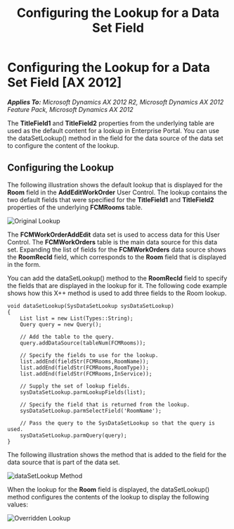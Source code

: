 ﻿---
title: Configuring the Lookup for a Data Set Field
TOCTitle: Configuring the Lookup for a Data Set Field
ms:assetid: 50d6e89a-34e9-456c-b219-bcc087db97ec
ms:mtpsurl: https://msdn.microsoft.com/en-us/library/Hh830903(v=AX.60)
ms:contentKeyID: 45260823
ms.date: 11/07/2012
mtps_version: v=AX.60
---

# Configuring the Lookup for a Data Set Field [AX 2012]


_**Applies To:** Microsoft Dynamics AX 2012 R2, Microsoft Dynamics AX 2012 Feature Pack, Microsoft Dynamics AX 2012_

The **TitleField1** and **TitleField2** properties from the underlying table are used as the default content for a lookup in Enterprise Portal. You can use the dataSetLookup() method in the field for the data source of the data set to configure the content of the lookup.

## Configuring the Lookup

The following illustration shows the default lookup that is displayed for the **Room** field in the **AddEditWorkOrder** User Control. The lookup contains the two default fields that were specified for the **TitleField1** and **TitleField2** properties of the underlying **FCMRooms** table.

![Original Lookup](images/Hh830903.EP_DataSetLookupOriginal(AX.60).gif "Original Lookup")

The **FCMWorkOrderAddEdit** data set is used to access data for this User Control. The **FCMWorkOrders** table is the main data source for this data set. Expanding the list of fields for the **FCMWorkOrders** data source shows the **RoomRecId** field, which corresponds to the **Room** field that is displayed in the form.

You can add the dataSetLookup() method to the **RoomRecId** field to specify the fields that are displayed in the lookup for it. The following code example shows how this X++ method is used to add three fields to the Room lookup.

    void dataSetLookup(SysDataSetLookup sysDataSetLookup)
    {
        List list = new List(Types::String);
        Query query = new Query();
    
        // Add the table to the query.
        query.addDataSource(tableNum(FCMRooms)); 
    
        // Specify the fields to use for the lookup.
        list.addEnd(fieldStr(FCMRooms,RoomName));
        list.addEnd(fieldStr(FCMRooms,RoomType));
        list.addEnd(fieldStr(FCMRooms,InService));
    
        // Supply the set of lookup fields.
        sysDataSetLookup.parmLookupFields(list);
     
        // Specify the field that is returned from the lookup.
        sysDataSetLookup.parmSelectField('RoomName');
    
        // Pass the query to the SysDataSetLookup so that the query is used.
        sysDataSetLookup.parmQuery(query);
    }

The following illustration shows the method that is added to the field for the data source that is part of the data set.

![dataSetLookup Method](images/Hh830903.EP_DataSetLookupMethod(AX.60).gif "dataSetLookup Method")

When the lookup for the **Room** field is displayed, the dataSetLookup() method configures the contents of the lookup to display the following values:

![Overridden Lookup](images/Hh830903.EP_DataSetLookupOverridden(AX.60).gif "Overridden Lookup")

